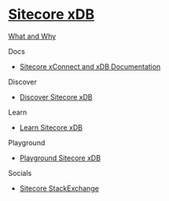 # [Sitecore xDB]()

[What and Why]()

Docs

 - [Sitecore xConnect and xDB Documentation](https://doc.sitecore.com/en/developers/101/sitecore-experience-platform/xconnect-and-the-xdb.html)

Discover

 - [Discover Sitecore xDB]()

Learn

 - [Learn Sitecore xDB]()

Playground

 - [Playground Sitecore xDB]()

Socials

- [Sitecore StackExchange](https://sitecore.stackexchange.com/questions/tagged/xdb)